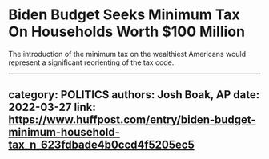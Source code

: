 # Biden Budget Seeks Minimum Tax On Households Worth $100 Million

The introduction of the minimum tax on the wealthiest Americans would represent a significant reorienting of the tax code.

---
category: POLITICS
authors: Josh Boak, AP
date: 2022-03-27
link: https://www.huffpost.com/entry/biden-budget-minimum-household-tax_n_623fdbade4b0ccd4f5205ec5
---
